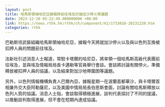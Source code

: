 ```yaml
---
layout: post
title: 哈馬斯領袖哈尼亞據報將前往埃及討論加沙停火等議題
date: 2023-12-20 05:22:49.000000000 +08:00
link: https://news.rthk.hk/rthk/ch/component/k2/1733018-20231220.htm
categories: rthk
---
```


巴勒斯坦武裝組織哈馬斯領袖哈尼亞，據報今天將就加沙停火以及與以色列互換被扣押人員的問題前往埃及。

法新社引述消息人士報道，常駐卡塔爾的哈尼亞，將率領一個哈馬斯高級代表團前往埃及，並與埃及情報局局長卡邁勒等官員舉行會談。會談將討論有關停火，準備釋放被扣押人員的協議，以及結束對加沙地帶圍困等議題。

另外，以色列情報機構負責人巴爾內亞，據報星期一在波蘭首都華沙，與卡塔爾首相兼外交大臣阿勒薩尼，以及美國中情局局長伯恩斯會面，討論有關哈馬斯釋放以色列人質的協議。消息人士指，會談取得積極進展，談判代表探討了不同的提議，以推動談判取得進展，但不會在短期內達成協議。
